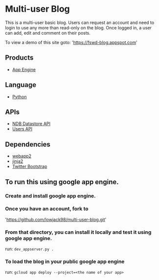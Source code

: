 # Multi-user Blog

This is a multi-user basic blog. Users can request an account and need to login
to use any more than read-only on the blog. Once logged in, a user can add, edit
and comment on their posts.

To view a demo of this site goto: 'https://fswd-blog.appspot.com'

## Products
- [App Engine][1]

## Language
- [Python][2]

## APIs
- [NDB Datastore API][3]
- [Users API][4]

## Dependencies
- [webapp2][5]
- [jinja2][6]
- [Twitter Bootstrap][7]

[1]: https://developers.google.com/appengine
[2]: https://python.org
[3]: https://developers.google.com/appengine/docs/python/ndb/
[4]: https://developers.google.com/appengine/docs/python/users/
[5]: http://webapp-improved.appspot.com/
[6]: http://jinja.pocoo.org/docs/
[7]: http://twitter.github.com/bootstrap/


## To run this using google app engine.

### Create and install google app engine.
### Once you have an account, fork to
 'https://github.com/lowjack98/multi-user-blog.git'
### From that directory, you can install it locally and test it using google app engine.
 run: `dev_appserver.py .`

### To load the blog in your public google app engine
 run: `gcloud app deploy --project=<the name of your app>`
